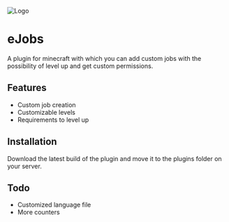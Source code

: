 
![Logo](https://i.imgur.com/9G5ZZwq.png)

# eJobs
A plugin for minecraft with which you can add custom jobs
with the possibility of level up and get custom permissions.

## Features
- Custom job creation
- Customizable levels
- Requirements to level up

## Installation
Download the latest build of the plugin and move it to the plugins folder on your server.

## Todo
- Customized language file
- More counters